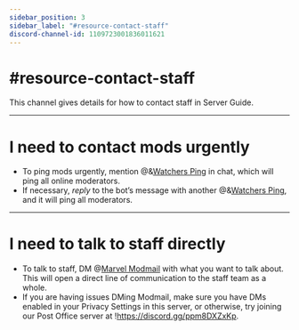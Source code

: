 ```yaml
---
sidebar_position: 3
sidebar_label: "#resource-contact-staff"
discord-channel-id: 1109723001836011621
---
```


# #resource-contact-staff

This channel gives details for how to contact staff in Server Guide.

---

# I need to contact mods urgently
* To ping mods urgently, mention @&[Watchers Ping](895625499496308776) in chat, which will ping all online moderators. 
* If necessary, *reply* to the bot’s message with another @&[Watchers Ping](895625499496308776), and it will ping all moderators.

---

# I need to talk to staff directly
* To talk to staff, DM @[Marvel Modmail](915931490666283058) with what you want to talk about. This will open a direct line of communication to the staff team as a whole. 
* If you are having issues DMing Modmail, make sure you have DMs enabled in your Privacy Settings in this server, or otherwise, try joining our Post Office server at !https://discord.gg/ppm8DXZxKp.
